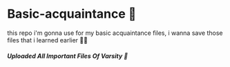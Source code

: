 # Basic-acquaintance 👀

this repo i'm gonna use for my basic acquaintance files, i wanna save those files that i learned earlier 🚀🤞

##### Uploaded All Important Files Of Varsity 🚀
